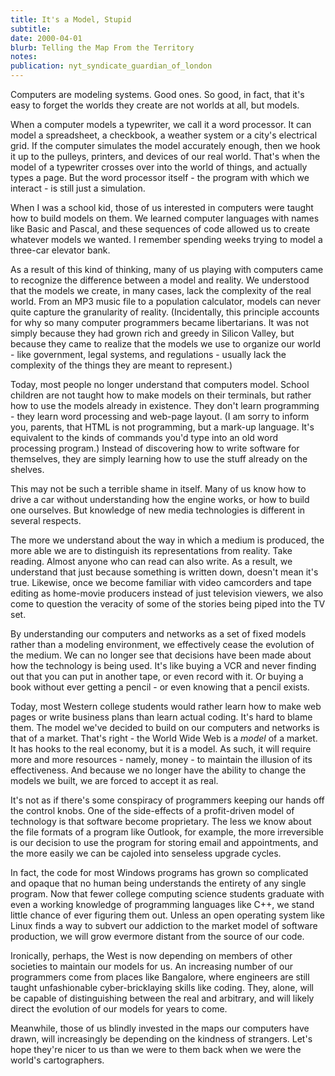 ```yaml
---
title: It's a Model, Stupid
subtitle: 
date: 2000-04-01
blurb: Telling the Map From the Territory
notes: 
publication: nyt_syndicate_guardian_of_london
---
```


Computers are modeling systems. Good ones. So good, in fact, that it's easy to forget the worlds they create are not worlds at all, but models.

When a computer models a typewriter, we call it a word processor. It can model a spreadsheet, a checkbook, a weather system or a city's electrical grid. If the computer simulates the model accurately enough, then we hook it up to the pulleys, printers, and devices of our real world. That's when the model of a typewriter crosses over into the world of things, and actually types a page. But the word processor itself - the program with which we interact - is still just a simulation.

When I was a school kid, those of us interested in computers were taught how to build models on them. We learned computer languages with names like Basic and Pascal, and these sequences of code allowed us to create whatever models we wanted. I remember spending weeks trying to model a three-car elevator bank.

As a result of this kind of thinking, many of us playing with computers came to recognize the difference between a model and reality. We understood that the models we create, in many cases, lack the complexity of the real world. From an MP3 music file to a population calculator, models can never quite capture the granularity of reality. (Incidentally, this principle accounts for why so many computer programmers became libertarians. It was not simply because they had grown rich and greedy in Silicon Valley, but because they came to realize that the models we use to organize our world - like government, legal systems, and regulations - usually lack the complexity of the things they are meant to represent.)

Today, most people no longer understand that computers model. School children are not taught how to make models on their terminals, but rather how to use the models already in existence. They don't learn programming - they learn word processing and web-page layout. (I am sorry to inform you, parents, that HTML is not programming, but a mark-up language. It's equivalent to the kinds of commands you'd type into an old word processing program.) Instead of discovering how to write software for themselves, they are simply learning how to use the stuff already on the shelves.

This may not be such a terrible shame in itself. Many of us know how to drive a car without understanding how the engine works, or how to build one ourselves. But knowledge of new media technologies is different in several respects.

The more we understand about the way in which a medium is produced, the more able we are to distinguish its representations from reality. Take reading. Almost anyone who can read can also write. As a result, we understand that just because something is written down, doesn't mean it's true. Likewise, once we become familiar with video camcorders and tape editing as home-movie producers instead of just television viewers, we also come to question the veracity of some of the stories being piped into the TV set.

By understanding our computers and networks as a set of fixed models rather than a modeling environment, we effectively cease the evolution of the medium. We can no longer see that decisions have been made about how the technology is being used. It's like buying a VCR and never finding out that you can put in another tape, or even record with it. Or buying a book without ever getting a pencil - or even knowing that a pencil exists.

Today, most Western college students would rather learn how to make web pages or write business plans than learn actual coding. It's hard to blame them. The model we've decided to build on our computers and networks is that of a market. That's right - the World Wide Web is a *model* of a market. It has hooks to the real economy, but it is a model. As such, it will require more and more resources - namely, money - to maintain the illusion of its effectiveness. And because we no longer have the ability to change the models we built, we are forced to accept it as real.

It's not as if there's some conspiracy of programmers keeping our hands off the control knobs. One of the side-effects of a profit-driven model of technology is that software become proprietary. The less we know about the file formats of a program like Outlook, for example, the more irreversible is our decision to use the program for storing email and appointments, and the more easily we can be cajoled into senseless upgrade cycles.

In fact, the code for most Windows programs has grown so complicated and opaque that no human being understands the entirety of any single program. Now that fewer college computing science students graduate with even a working knowledge of programming languages like C++, we stand little chance of ever figuring them out. Unless an open operating system like Linux finds a way to subvert our addiction to the market model of software production, we will grow evermore distant from the source of our code.

Ironically, perhaps, the West is now depending on members of other societies to maintain our models for us. An increasing number of our programmers come from places like Bangalore, where engineers are still taught unfashionable cyber-bricklaying skills like coding. They, alone, will be capable of distinguishing between the real and arbitrary, and will likely direct the evolution of our models for years to come.

Meanwhile, those of us blindly invested in the maps our computers have drawn, will increasingly be depending on the kindness of strangers. Let's hope they're nicer to us than we were to them back when we were the world's cartographers.
